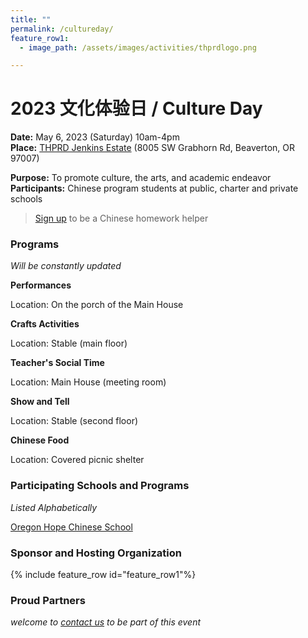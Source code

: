 ```yaml
---
title: ""
permalink: /cultureday/
feature_row1:
  - image_path: /assets/images/activities/thprdlogo.png

---
```


# 2023 文化体验日 / Culture Day

**Date:** May 6, 2023 (Saturday) 10am-4pm  
**Place:** [THPRD Jenkins Estate](https://www.thprd.org/facilities/historic/jenkins-estate) (8005 SW Grabhorn Rd, Beaverton, OR 97007)  

**Purpose:** To promote culture, the arts, and academic endeavor  
**Participants:** Chinese program students at public, charter and private schools  

>[Sign up](https://docs.google.com/forms/d/e/1FAIpQLSeowOX9XphfUxII1tyVp3jBqOpdLJy2-SSAlLhjywypuYXo8g/viewform?usp=sf_link) to be a Chinese homework helper

###  Programs
*Will be constantly updated*

**Performances**

Location: On the porch of the Main House  

**Crafts Activities**

Location: Stable (main floor)

**Teacher's Social Time**

Location: Main House (meeting room)

**Show and Tell**

Location: Stable (second floor)

**Chinese Food**

Location: Covered picnic shelter

### Participating Schools and Programs
*Listed Alphabetically*

[Oregon Hope Chinese School](http://oregon-hope.org/)  

### Sponsor and Hosting Organization

{% include feature_row id="feature_row1"%}

### Proud Partners

*welcome to [contact us](https://pdxchinese.org/contact/) to be part of this event*
